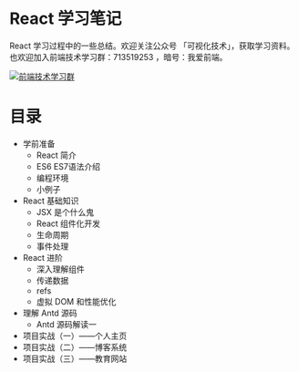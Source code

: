 # React 学习笔记
React 学习过程中的一些总结。欢迎关注公众号 「可视化技术」，获取学习资料。也欢迎加入前端技术学习群：713519253 ，暗号：我爱前端。


<a target="_blank" href="//shang.qq.com/wpa/qunwpa?idkey=c0832ea75b91c3820af1e8b7ec42b97def2497280283fdad6b10c7cbbd5d089d"><img border="0" src="http://pub.idqqimg.com/wpa/images/group.png" alt="前端技术学习群" title="前端技术学习群"></a>

# 目录
- 学前准备
  - React 简介
  - ES6 ES7语法介绍
  - 编程环境
  - 小例子
- React 基础知识
  - JSX 是个什么鬼
  - React 组件化开发
  - 生命周期
  - 事件处理
- React 进阶
  - 深入理解组件
  - 传递数据
  - refs
  - 虚拟 DOM 和性能优化
- 理解 Antd 源码
  - Antd 源码解读一
- 项目实战（一）——个人主页
- 项目实战（二）——博客系统
- 项目实战（三）——教育网站